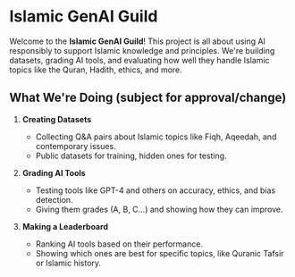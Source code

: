 # Islamic GenAI Guild

Welcome to the **Islamic GenAI Guild**! This project is all about using AI responsibly to support Islamic knowledge and principles. We're building datasets, grading AI tools, and evaluating how well they handle Islamic topics like the Quran, Hadith, ethics, and more.

## What We're Doing (subject for approval/change)

1. **Creating Datasets**  
   - Collecting Q&A pairs about Islamic topics like Fiqh, Aqeedah, and contemporary issues.
   - Public datasets for training, hidden ones for testing.

2. **Grading AI Tools**  
   - Testing tools like GPT-4 and others on accuracy, ethics, and bias detection.
   - Giving them grades (A, B, C…) and showing how they can improve.

3. **Making a Leaderboard**  
   - Ranking AI tools based on their performance.
   - Showing which ones are best for specific topics, like Quranic Tafsir or Islamic history.
